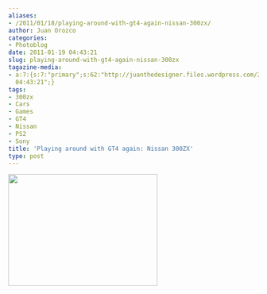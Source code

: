 ```yaml
---
aliases:
- /2011/01/18/playing-around-with-gt4-again-nissan-300zx/
author: Juan Orozco
categories:
- Photoblog
date: 2011-01-19 04:43:21
slug: playing-around-with-gt4-again-nissan-300zx
tagazine-media:
- a:7:{s:7:"primary";s:62:"http://juanthedesigner.files.wordpress.com/2011/01/img0004.jpg";s:6:"images";a:1:{s:62:"http://juanthedesigner.files.wordpress.com/2011/01/img0004.jpg";a:6:{s:8:"file_url";s:62:"http://juanthedesigner.files.wordpress.com/2011/01/img0004.jpg";s:5:"width";s:4:"1280";s:6:"height";s:3:"960";s:4:"type";s:5:"image";s:4:"area";s:7:"1228800";s:9:"file_path";s:0:"";}}s:6:"videos";a:0:{}s:11:"image_count";s:1:"1";s:6:"author";s:7:"8033531";s:7:"blog_id";s:8:"17975075";s:9:"mod_stamp";s:19:"2011-01-19
  04:43:21";}
tags:
- 300zx
- Cars
- Games
- GT4
- Nissan
- PS2
- Sony
title: 'Playing around with GT4 again: Nissan 300ZX'
type: post
---
```


[<img class="aligncenter size-medium wp-image-2717" title="IMG0004" src="http://juanthedesigner.files.wordpress.com/2011/01/img0004.jpg?w=300&#038;resize=300%2C225" alt="" width="300" height="225" data-recalc-dims="1" />][1]

[1]: http://juanthedesigner.files.wordpress.com/2011/01/img0004.jpg